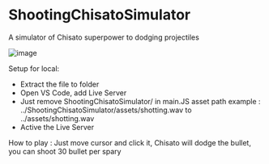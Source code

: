 # ShootingChisatoSimulator
A simulator of Chisato superpower to dodging projectiles

![image](https://github.com/IgnatiusAlexanderHery/ShootingChisatoSimulator/assets/120075660/11754bc8-7192-4083-bdbc-3b0ce6e2ee5b)


Setup for local:
- Extract the file to folder
- Open VS Code, add Live Server
- Just remove ShootingChisatoSimulator/ in main.JS asset path
example : ../ShootingChisatoSimulator/assets/shotting.wav to ../assets/shotting.wav
- Active the Live Server

How to play : 
Just move cursor and click it, Chisato will dodge the bullet, you can shoot 30 bullet per spary
